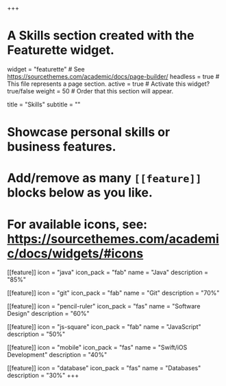 +++
# A Skills section created with the Featurette widget.
widget = "featurette"  # See https://sourcethemes.com/academic/docs/page-builder/
headless = true  # This file represents a page section.
active = true  # Activate this widget? true/false
weight = 50  # Order that this section will appear.

title = "Skills"
subtitle = ""

# Showcase personal skills or business features.
# 
# Add/remove as many `[[feature]]` blocks below as you like.
# 
# For available icons, see: https://sourcethemes.com/academic/docs/widgets/#icons

[[feature]]
  icon = "java"
  icon_pack = "fab"
  name = "Java"
  description = "85%"
  
[[feature]]
  icon = "git"
  icon_pack = "fab"
  name = "Git"
  description = "70%"  

[[feature]]
  icon = "pencil-ruler"
  icon_pack = "fas"
  name = "Software Design"
  description = "60%"
  
[[feature]]
  icon = "js-square"
  icon_pack = "fab"
  name = "JavaScript"
  description = "50%"

[[feature]]
  icon = "mobile"
  icon_pack = "fas"
  name = "Swift/iOS Development"
  description = "40%"

[[feature]]
  icon = "database"
  icon_pack = "fas"
  name = "Databases"
  description = "30%"
+++
